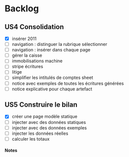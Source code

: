 # Backlog

## US4 Consolidation
- [x] insérer 2011
- [ ] navigation : distinguer la rubrique sélectionner
- [ ] navigation : insérer dans chaque page
- [ ] gérer la caisse
- [ ] immobilisations machine
- [ ] stripe écritures
- [ ] litige
- [ ] simplifier les intitulés de comptes sheet
- [ ] notice avec exemples de toutes les écritures générées
- [ ] notice explicative pour chaque artefact

## US5 Construire le bilan
- [x] créer une page modèle statique
- [ ] injecter avec des données statiques
- [ ] injecter avec des données exemples
- [ ] injecter les données réelles
- [ ] calculer les totaux

#### Notes
